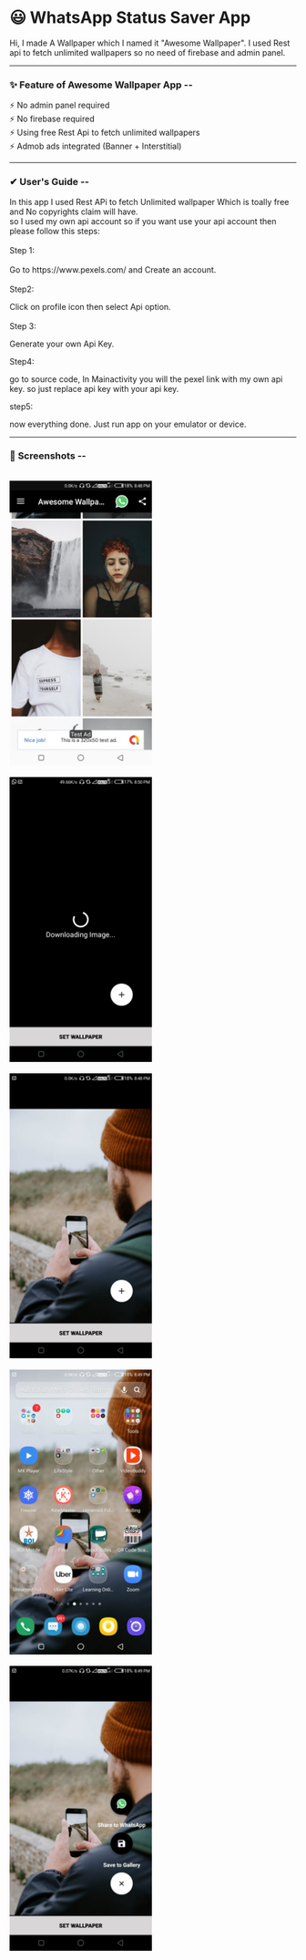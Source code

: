 <h1>😃 WhatsApp Status Saver App</h1>

<p>Hi, I made A Wallpaper which I named it "Awesome Wallpaper". I used Rest api to fetch unlimited wallpapers so no need of firebase and admin panel. </p>

<hr>

<h3>✨ <b>Feature of Awesome Wallpaper App</b> --</h3>
<p> ⚡ No admin panel required<br>
⚡ No firebase required<br>
⚡ Using free Rest Api to fetch unlimited wallpapers<br>
⚡ Admob ads integrated (Banner + Interstitial)<br>
</p>

<hr>

<h3>✔ <b>User's Guide</b> --</h3>
<p>
In this app I used Rest APi to fetch Unlimited wallpaper Which is toally free and No copyrights claim will have. <br>
so I used my own api account so if you want use your api account then please follow this steps:<br>
<br>
Step 1:<br>
<br>
Go to https://www.pexels.com/ and Create an account.<br>
<br>
Step2:<br>

Click on profile icon then select Api option.<br>
<br>
Step 3: <br>

Generate your own Api Key.<br>

Step4:<br>

go to source code, In Mainactivity you will the pexel link with my own api key. so just replace api key with your api key.<br>

step5:<br>

now everything done. Just run app on your emulator or device.<br>

</p>

<hr>

<h3>📱 <b>Screenshots</b> --</h3>
<br>

<img src="https://github.com/KingSujeet/Awesome_Wallpaper/blob/master/WhatsApp%20Image%202020-09-12%20at%2011.48.41%20AM%20(2).jpeg" width="250">
<br><br>



<img src="https://github.com/KingSujeet/Awesome_Wallpaper/blob/master/WhatsApp%20Image%202020-09-12%20at%2011.54.32%20AM%20(1).jpeg" width="250">
<br><br>



<img src="https://github.com/KingSujeet/Awesome_Wallpaper/blob/master/WhatsApp%20Image%202020-09-12%20at%2011.54.32%20AM%20(2).jpeg" width="250">
<br><br>



<img src="https://github.com/KingSujeet/Awesome_Wallpaper/blob/master/WhatsApp%20Image%202020-09-12%20at%2011.54.32%20AM%20(4).jpeg" width="250">
<br><br>



<img src="https://github.com/KingSujeet/Awesome_Wallpaper/blob/master/WhatsApp%20Image%202020-09-12%20at%2011.54.33%20AM.jpeg" width="250">



